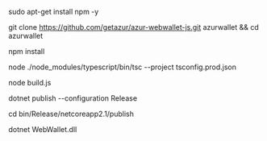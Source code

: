 sudo apt-get install npm -y

git clone https://github.com/getazur/azur-webwallet-js.git azurwallet && cd azurwallet

npm install

node ./node_modules/typescript/bin/tsc --project tsconfig.prod.json

node build.js

dotnet publish --configuration Release

cd bin/Release/netcoreapp2.1/publish

dotnet WebWallet.dll
